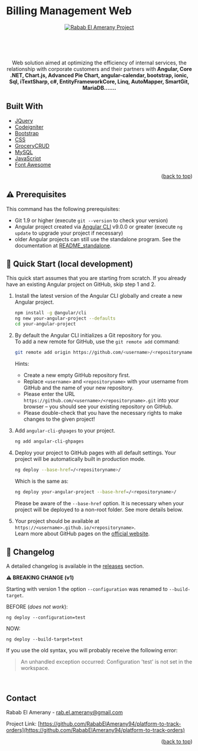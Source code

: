 <div id="top"></div>

# Billing Management Web

<p align="center">
<a href="https://github.com/RababElAmerany94/billing-management-web">
<img  alt="Rabab El Amerany Project" title="Rabab Project" src="https://github.com/RababElAmerany94/billing-management-web/blob/main/src/assets/images/site.PNG" />
</a>
</p>
<br>
<br>
<br>
<p align="center">
Web solution aimed at optimizing the efficiency of internal services, the relationship with corporate customers and their partners with<b> Angular, Core .NET, Chart.js, Advanced Pie Chart, angular-calendar, bootstrap, ionic, Sql, iTextSharp, c#, EntityFrameworkCore, Linq, AutoMapper, SmartGit, MariaDB…….</b>
</p>

## Built With

* [JQuery](https://jquery.com)
* [Codeigniter](https://www.codeigniter.com)
* [Bootstrap](https://getbootstrap.com)
* [CSS](https://www.css-com.com/)
* [GroceryCRUD](https://www.grocerycrud.com)
* [MySQL](https://www.mysql.com)
* [JavaScript](https://www.javascript.com)
* [Font Awesome](https://fontawesome.com)

<p align="right">(<a href="#top">back to top</a>)</p>

## ⚠️ Prerequisites <a name="prerequisites"></a>

This command has the following prerequisites:

- Git 1.9 or higher (execute `git --version` to check your version)
- Angular project created via [Angular CLI](https://github.com/angular/angular-cli) v9.0.0 or greater (execute `ng update` to upgrade your project if necessary)
- older Angular projects can still use the standalone program. See the documentation at [README_standalone](https://github.com/angular-schule/angular-cli-ghpages/blob/master/docs/README_standalone.md).

## 🚀 Quick Start (local development) <a name="quickstart-local"></a>

This quick start assumes that you are starting from scratch.
If you already have an existing Angular project on GitHub, skip step 1 and 2.

1. Install the latest version of the Angular CLI globally
   and create a new Angular project.

   ```sh
   npm install -g @angular/cli
   ng new your-angular-project --defaults
   cd your-angular-project
   ```

2. By default the Angular CLI initializes a Git repository for you.  
   To add a new remote for GitHub, use the `git remote add` command:

   ```sh
   git remote add origin https://github.com/<username>/<repositoryname>.git
   ```

   Hints:

   - Create a new empty GitHub repository first.
   - Replace `<username>` and `<repositoryname>` with your username from GitHub and the name of your new repository.
   - Please enter the URL `https://github.com/<username>/<repositoryname>.git` into your browser – you should see your existing repository on GitHub.
   - Please double-check that you have the necessary rights to make changes to the given project!

3. Add `angular-cli-ghpages` to your project.

   ```sh
   ng add angular-cli-ghpages
   ```

4. Deploy your project to GitHub pages with all default settings.
   Your project will be automatically built in production mode.

   ```sh
   ng deploy --base-href=/<repositoryname>/
   ```

   Which is the same as:

   ```sh
   ng deploy your-angular-project --base-href=/<repositoryname>/
   ```

   Please be aware of the `--base-href` option. It is necessary when your project will be deployed to a non-root folder. See more details below.

5. Your project should be available at `https://<username>.github.io/<repositoryname>`.  
   Learn more about GitHub pages on the [official website](https://pages.github.com/).
   
<!-- GETTING STARTED -->

## 📖 Changelog <a name="changelog"></a>

A detailed changelog is available in the [releases](https://github.com/angular-schule/angular-cli-ghpages/releases) section.

**⚠️ BREAKING CHANGE (v1)**

Starting with version 1 the option `--configuration` was renamed to `--build-target`.

BEFORE (_does not work_):

```
ng deploy --configuration=test
```

NOW:

```
ng deploy --build-target=test
```

If you use the old syntax, you will probably receive the following error:

> An unhandled exception occurred: Configuration 'test' is not set in the workspace.

<br>


<!-- CONTACT -->

## Contact

Rabab El Amerany - rab.el.amerany@gmail.com

Project Link: [https://github.com/RababElAmerany94/platform-to-track-orders](https://github.com/RababElAmerany94/platform-to-track-orders)

<p align="right">(<a href="#top">back to top</a>)</p>
